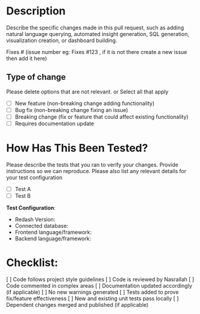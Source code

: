 # Description
Describe the specific changes made in this pull request, such as adding natural language querying, automated insight generation, SQL generation, visualization creation, or dashboard building.

Fixes # (issue number eg: Fixes #123 , if it is not there create a new issue then add it here)


## Type of change

Please delete options that are not relevant. or Select all that apply

- [ ] New feature (non-breaking change adding functionality)
- [ ] Bug fix (non-breaking change fixing an issue)
- [ ] Breaking change (fix or feature that could affect existing functionality)
- [ ] Requires documentation update

# How Has This Been Tested?

Please describe the tests that you ran to verify your changes. Provide instructions so we can reproduce. Please also list any relevant details for your test configuration

- [ ] Test A
- [ ] Test B

**Test Configuration**:
* Redash Version:
* Connected database:
* Frontend language/framework:
* Backend language/framework:

# Checklist:

[ ] Code follows project style guidelines
[ ] Code is reviewed by Nasrallah
[ ] Code commented in complex areas
[ ] Documentation updated accordingly (if applicable) 
[ ] No new warnings generated
[ ] Tests added to prove fix/feature effectiveness
[ ] New and existing unit tests pass locally
[ ] Dependent changes merged and published (if applicable)
